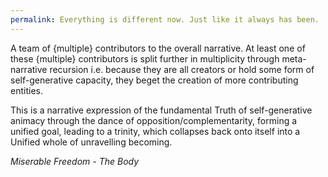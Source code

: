 ```yaml
---
permalink: Everything is different now. Just like it always has been.
---
```



A team of {multiple} contributors to the overall narrative. 
At least one of these {multiple} contributors is split further in multiplicity through meta-narrative recursion i.e. because they are all creators or hold some form of self-generative capacity, they beget the creation of more contributing entities. 

This is a narrative expression of the fundamental Truth of self-generative animacy through the dance of opposition/complementarity, forming a unified goal, leading to a trinity, which collapses back onto itself into a Unified whole of unravelling becoming. 

*Miserable Freedom - The Body*





